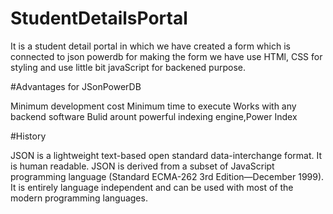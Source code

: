 # StudentDetailsPortal
It is a student detail portal in which we have created a form which is connected to json powerdb for making the form we have use HTMl, CSS for styling and use little bit javaScript for backened purpose.

#Advantages for  JSonPowerDB

Minimum development cost
Minimum time to execute 
Works with any backend software 
Bulid arount powerful indexing engine,Power Index

#History

JSON is a lightweight text-based open standard data-interchange format. It is human readable. JSON is derived from a subset of JavaScript programming language (Standard ECMA-262 3rd Edition—December 1999). It is entirely language independent and can be used with most of the modern programming languages.
